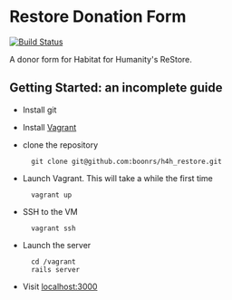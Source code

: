 # Restore Donation Form

[![Build Status](https://travis-ci.org/boonrs/h4h_restore.png?branch=master)](https://travis-ci.org/boonrs/h4h_restore)

A donor form for Habitat for Humanity's ReStore.

## Getting Started: an incomplete guide

* Install git
* Install [Vagrant](http://www.vagrantup.com/)
* clone the repository

        git clone git@github.com:boonrs/h4h_restore.git

* Launch Vagrant. This will take a while the first time

        vagrant up

* SSH to the VM

        vagrant ssh

* Launch the server

        cd /vagrant
        rails server

* Visit [localhost:3000](http://localhost:3000)
